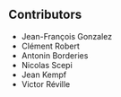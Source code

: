 Contributors
------------
- Jean-François Gonzalez
- Clément Robert
- Antonin Borderies
- Nicolas Scepi
- Jean Kempf
- Victor Réville


